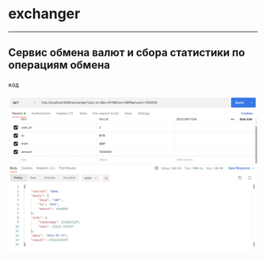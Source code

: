# exchanger
____
## Сервис обмена валют и сбора статистики по операциям обмена

`код`

![Alt-текст](https://github.com/artemkhal/exchanger/blob/master/src/main/resources/images/exchanger.png?raw=true "Пример")
